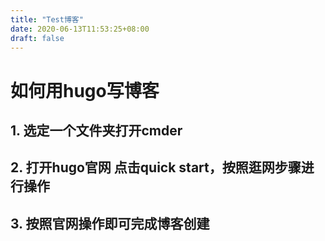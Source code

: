 ```yaml
---
title: "Test博客"
date: 2020-06-13T11:53:25+08:00
draft: false
---
```


# 如何用hugo写博客

## 1. 选定一个文件夹打开cmder
## 2. 打开hugo官网 点击quick start，按照逛网步骤进行操作
## 3. 按照官网操作即可完成博客创建